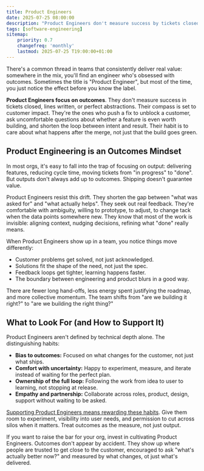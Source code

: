 ```yaml
---
title: Product Engineers
date: 2025-07-25 08:00:00
description: "Product Engineers don't measure success by tickets closed or code merged they're relentlessly focused on outcomes. This mindset is the real multiplier for teams that consistently deliver customer value."
tags: [software-engineering]
sitemap:
    priority: 0.7
    changefreq: 'monthly'
    lastmod: 2025-07-25 T19:00:00+01:00
---
```


There's a common thread in teams that consistently deliver real value: somewhere in the mix, you'll find an engineer who's obsessed with outcomes. Sometimes the title is "Product Engineer", but most of the time, you just notice the effect before you know the label.

**Product Engineers focus on outcomes**. They don't measure success in tickets closed, lines written, or perfect abstractions. Their compass is set to customer impact. They're the ones who push a fix to unblock a customer, ask uncomfortable questions about whether a feature is even worth building, and shorten the loop between intent and result. Their habit is to care about what happens after the merge, not just that the build goes green.

## Product Engineering is an Outcomes Mindset

In most orgs, it's easy to fall into the trap of focusing on output: delivering features, reducing cycle time, moving tickets from "in progress" to "done". But outputs don't always add up to outcomes. Shipping doesn't guarantee value.

Product Engineers resist this drift. They shorten the gap between "what was asked for" and "what actually helps". They seek out real feedback. They're comfortable with ambiguity, willing to prototype, to adjust, to change tack when the data points somewhere new. They know that most of the work is invisible: aligning context, nudging decisions, refining what "done" really means.

When Product Engineers show up in a team, you notice things move differently:

- Customer problems get solved, not just acknowledged.
- Solutions fit the shape of the need, not just the spec.
- Feedback loops get tighter, learning happens faster.
- The boundary between engineering and product blurs in a good way.

There are fewer long hand-offs, less energy spent justifying the roadmap, and more collective momentum. The team shifts from "are we building it right?" to "are we building the right thing?"

## What to Look For (and How to Support It)

Product Engineers aren't defined by technical depth alone. The distinguishing habits:

- **Bias to outcomes:** Focused on what changes for the customer, not just what ships.
- **Comfort with uncertainty:** Happy to experiment, measure, and iterate instead of waiting for the perfect plan.
- **Ownership of the full loop:** Following the work from idea to user to learning, not stopping at release.
- **Empathy and partnership:** Collaborate across roles, product, design, support without waiting to be asked.

[Supporting Product Engineers means rewarding these habits](/culture-follows-incentives). Give them room to experiment, visibility into user needs, and permission to cut across silos when it matters. Treat outcomes as the measure, not just output.

If you want to raise the bar for your org, invest in cultivating Product Engineers. Outcomes don't appear by accident. They show up where people are trusted to get close to the customer, encouraged to ask "what's actually better now?" and measured by what changes, ot just what's delivered.
